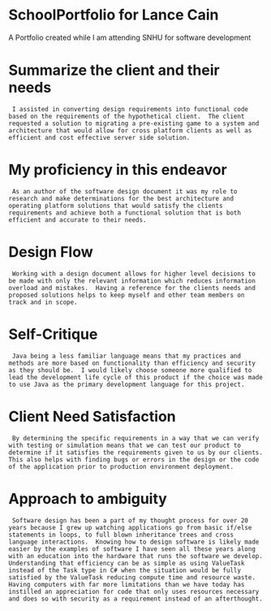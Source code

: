 # SchoolPortfolio for Lance Cain
A Portfolio created while I am attending SNHU for software development

# Summarize the client and their needs
     I assisted in converting design requirements into functional code based on the requirements of the hypothetical client.  The client requested a solution to migrating a pre-existing game to a system and architecture that would allow for cross platform clients as well as efficient and cost effective server side solution.

# My proficiency in this endeavor
     As an author of the software design document it was my role to research and make determinations for the best architecture and operating platform solutions that would satisfy the clients requirements and achieve both a functional solution that is both efficient and accurate to their needs.

# Design Flow
     Working with a design document allows for higher level decisions to be made with only the relevant information which reduces information overload and mistakes.  Having a reference for the clients needs and proposed solutions helps to keep myself and other team members on track and in scope.

# Self-Critique
     Java being a less familiar language means that my practices and methods are more based on functionality than efficiency and security as they should be.  I would likely choose someone more qualified to lead the development life cycle of this product if the choice was made to use Java as the primary development language for this project.

# Client Need Satisfaction
     By determining the specific requirements in a way that we can verify with testing or simulation means that we can test our product to determine if it satisfies the requirements given to us by our clients.  This also helps with finding bugs or errors in the design or the code of the application prior to production environment deployment.

# Approach to ambiguity
     Software design has been a part of my thought process for over 20 years because I grew up watching applications go from basic if/else statements in loops, to full blown inheritance trees and cross language interactions.  Knowing how to design software is likely made easier by the examples of software I have seen all these years along with an education into the hardware that runs the software we develop.  Understanding that efficiency can be as simple as using ValueTask instead of the Task type in C# when the situation would be fully satisfied by the ValueTask reducing compute time and resource waste.  Having computers with far more limitations than we have today has instilled an appreciation for code that only uses resources necessary and does so with security as a requirement instead of an afterthought.

